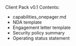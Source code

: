 Client Pack v0.1
Contents:
- capabilities_onepager.md
- NDA template
- Engagement letter template
- Security policy summary
- Operating status statement
